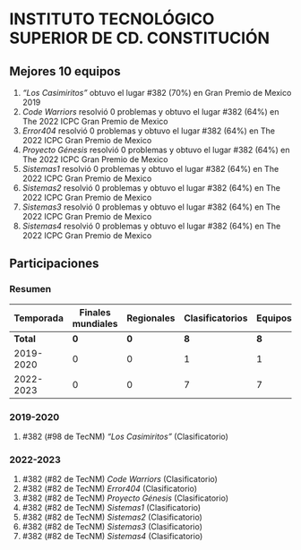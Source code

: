 # INSTITUTO TECNOLÓGICO SUPERIOR DE CD. CONSTITUCIÓN

## Mejores 10 equipos

1. _“Los Casimiritos”_ obtuvo el lugar #382 (70%) en Gran Premio de Mexico 2019
1. _Code Warriors_ resolvió 0 problemas y obtuvo el lugar #382 (64%) en The 2022 ICPC Gran Premio de Mexico
1. _Error404_ resolvió 0 problemas y obtuvo el lugar #382 (64%) en The 2022 ICPC Gran Premio de Mexico
1. _Proyecto Génesis_ resolvió 0 problemas y obtuvo el lugar #382 (64%) en The 2022 ICPC Gran Premio de Mexico
1. _Sistemas1_ resolvió 0 problemas y obtuvo el lugar #382 (64%) en The 2022 ICPC Gran Premio de Mexico
1. _Sistemas2_ resolvió 0 problemas y obtuvo el lugar #382 (64%) en The 2022 ICPC Gran Premio de Mexico
1. _Sistemas3_ resolvió 0 problemas y obtuvo el lugar #382 (64%) en The 2022 ICPC Gran Premio de Mexico
1. _Sistemas4_ resolvió 0 problemas y obtuvo el lugar #382 (64%) en The 2022 ICPC Gran Premio de Mexico

## Participaciones

### Resumen

| Temporada | Finales mundiales | Regionales | Clasificatorios | Equipos |
| --- | --- | --- | --- | --- |
| **Total** | **0** | **0** | **8** | **8** |
| 2019-2020 | 0 | 0 | 1 | 1 |
| 2022-2023 | 0 | 0 | 7 | 7 |

### 2019-2020

1. #382 (#98 de TecNM) _“Los Casimiritos”_ (Clasificatorio)

### 2022-2023

1. #382 (#82 de TecNM) _Code Warriors_ (Clasificatorio)
1. #382 (#82 de TecNM) _Error404_ (Clasificatorio)
1. #382 (#82 de TecNM) _Proyecto Génesis_ (Clasificatorio)
1. #382 (#82 de TecNM) _Sistemas1_ (Clasificatorio)
1. #382 (#82 de TecNM) _Sistemas2_ (Clasificatorio)
1. #382 (#82 de TecNM) _Sistemas3_ (Clasificatorio)
1. #382 (#82 de TecNM) _Sistemas4_ (Clasificatorio)



